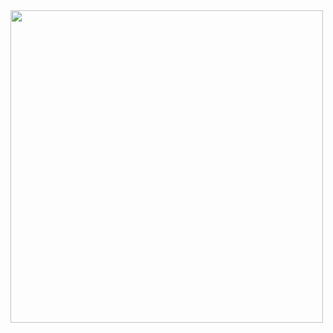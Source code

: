 <img src="http://smallanimalfun.com/menagerie/photos/rats/agility/NinevehBowling.png" width="500" align="middle">